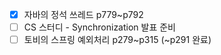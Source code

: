 - [x] 자바의 정석 쓰레드 p779~p792
- [ ] CS 스터디 - Synchronization 발표 준비
- [ ] 토비의 스프링 예외처리 p279~p315 (~p291 완료)
